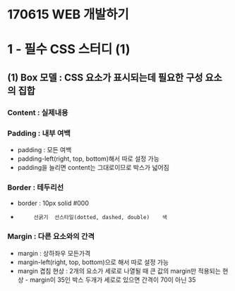 # 170615 WEB 개발하기
# 1 - 필수 CSS 스터디 (1)

## (1) Box 모델 : CSS 요소가 표시되는데 필요한 구성 요소의 집합
### Content : 실제내용
### Padding : 내부 여백
- padding : 모든 여백
- padding-left(right, top, bottom)해서 따로 설정 가능
- padding을 늘리면 content는 그대로이므로 박스가 넓어짐
### Border : 테두리선
- border : 10px   solid                             #000
-          선굵기  선스타일(dotted, dashed, double)    색
### Margin : 다른 요소와의 간격
- margin : 상하좌우 모든가격
- margin-left(right, top, bottom)으로 해서 따로 설정 가능
- margin 겹침 현상 : 2개의 요소가 세로로 나열될 때 큰 값의 margin만 적용되는 현상 - margin이 35인 박스 두개가 세로로 있으면 간격이 70이 아닌 35
